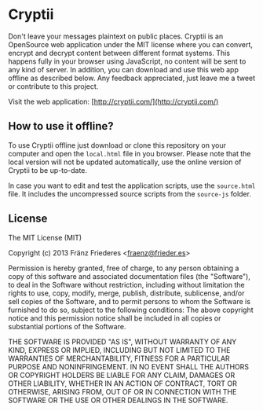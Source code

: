 Cryptii
=======
Don't leave your messages plaintext on public places.
Cryptii is an OpenSource web application under the MIT license where you can convert, encrypt and decrypt content between different format systems.
This happens fully in your browser using JavaScript, no content will be sent to any kind of server.
In addition, you can download and use this web app offline as described below.
Any feedback appreciated, just leave me a tweet or contribute to this project.

Visit the web application: [http://cryptii.com/](http://cryptii.com/)

## How to use it offline?
To use Cryptii offline just download or clone this repository on your computer and open the `local.html` file in you browser. Please note that the local version will not be updated automatically, use the online version of Cryptii to be up-to-date.

In case you want to edit and test the application scripts, use the `source.html` file. It includes the uncompressed source scripts from the `source-js` folder.

## License
The MIT License (MIT)

Copyright (c) 2013 Fränz Friederes <[fraenz@frieder.es](mailto:fraenz@frieder.es)>

Permission is hereby granted, free of charge, to any person obtaining a copy of this software and associated documentation files (the "Software"), to deal in the Software without restriction, including without limitation the rights to use, copy, modify, merge, publish, distribute, sublicense, and/or sell copies of the Software, and to permit persons to whom the Software is furnished to do so, subject to the following conditions:
The above copyright notice and this permission notice shall be included in all copies or substantial portions of the Software.

THE SOFTWARE IS PROVIDED "AS IS", WITHOUT WARRANTY OF ANY KIND, EXPRESS OR IMPLIED, INCLUDING BUT NOT LIMITED TO THE WARRANTIES OF MERCHANTABILITY, FITNESS FOR A PARTICULAR PURPOSE AND NONINFRINGEMENT. IN NO EVENT SHALL THE AUTHORS OR COPYRIGHT HOLDERS BE LIABLE FOR ANY CLAIM, DAMAGES OR OTHER LIABILITY, WHETHER IN AN ACTION OF CONTRACT, TORT OR OTHERWISE, ARISING FROM, OUT OF OR IN CONNECTION WITH THE SOFTWARE OR THE USE OR OTHER DEALINGS IN THE SOFTWARE.
